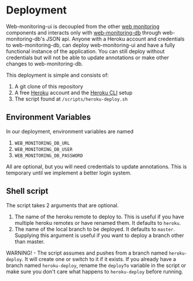 # Deployment

Web-monitoring-ui is decoupled from the other [web monitoring](https://github.com/edgi-govdata-archiving/web-monitoring) components and interacts only with [web-monitoring-db](https://github.com/edgi-govdata-archiving/web-monitoring-db) through web-monitoring-db's JSON api. Anyone with a Heroku account and credentials to web-monitoring-db, can deploy web-monitoring-ui and have a fully functional instance of the application. You can still deploy without credentials but will not be able to update annotations or make other changes to web-monitoring-db.

This deployment is simple and consists of:

1. A git clone of this repository
2. A free [Heroku](www.heroku.com) account and the [Heroku CLI](https://devcenter.heroku.com/articles/heroku-cli) setup
3. The script found at `/scripts/heroku-deploy.sh`

## Environment Variables

In our deployment, environment variables are named
1. `WEB_MONITORING_DB_URL`
2. `WEB_MONITORING_DB_USER`
3. `WEB_MONITORING_DB_PASSWORD`

All are optional, but you will need credentials to update annotations. This is temporary until we implement a better login system.

## Shell script

The script takes 2 arguments that are optional.

1. The name of the heroku remote to deploy to. This is useful if you have multiple heroku remotes or have renamed them. It defaults to `heroku`.
2. The name of the local branch to be deployed. It defaults to `master`. Supplying this argument is useful if you want to deploy a branch other than master.

WARNING! - The script assumes and pushes from a branch named `heroku-deploy`. It will create one or switch to it if it exists. If you already have a branch named `heroku-deploy`, rename the `deployTo` variable in the script or make sure you don't care what happens to `heroku-deploy` before running.

